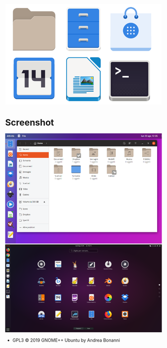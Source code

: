 <p align="center">
    <img src="images/logo.svg" alt="Logotype">
</p>


# Screenshot

![Screenshot 1](images/screenshot1.png)
![Screenshot 2](images/screenshot2.png)
* GPL3 © 2019 GNOME++ Ubuntu by Andrea Bonanni 
